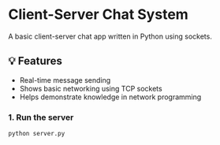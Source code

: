 # Client-Server Chat System

A basic client-server chat app written in Python using sockets.

## 💡 Features
- Real-time message sending
- Shows basic networking using TCP sockets
- Helps demonstrate knowledge in network programming


### 1. Run the server
```bash
python server.py
